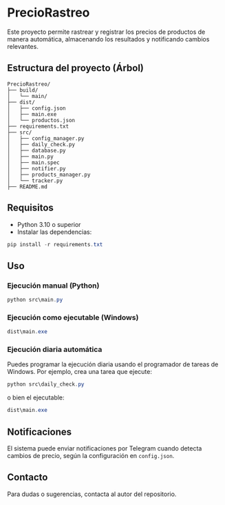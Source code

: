 # PrecioRastreo

Este proyecto permite rastrear y registrar los precios de productos de manera automática, almacenando los resultados y notificando cambios relevantes.

## Estructura del proyecto (Árbol)

```
PrecioRastreo/
├── build/
│   └── main/
├── dist/
│   ├── config.json
│   ├── main.exe
│   └── productos.json
├── requirements.txt
├── src/
│   ├── config_manager.py
│   ├── daily_check.py
│   ├── database.py
│   ├── main.py
│   ├── main.spec
│   ├── notifier.py
│   ├── products_manager.py
│   └── tracker.py
├── README.md
```

## Requisitos
- Python 3.10 o superior
- Instalar las dependencias:

```powershell
pip install -r requirements.txt
```

## Uso

### Ejecución manual (Python)

```powershell
python src\main.py
```

### Ejecución como ejecutable (Windows)

```powershell
dist\main.exe
```

### Ejecución diaria automática

Puedes programar la ejecución diaria usando el programador de tareas de Windows. Por ejemplo, crea una tarea que ejecute:

```powershell
python src\daily_check.py
```

o bien el ejecutable:

```powershell
dist\main.exe
```

## Notificaciones
El sistema puede enviar notificaciones por Telegram cuando detecta cambios de precio, según la configuración en `config.json`.

## Contacto
Para dudas o sugerencias, contacta al autor del repositorio.
